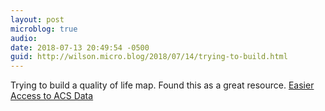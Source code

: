 ```yaml
---
layout: post
microblog: true
audio: 
date: 2018-07-13 20:49:54 -0500
guid: http://wilson.micro.blog/2018/07/14/trying-to-build.html
---
```

Trying to build a quality of life map. Found this as a great resource. [Easier Access to ACS Data](http://censusreporter.tumblr.com/post/73727555158/easier-access-to-acs-data)
